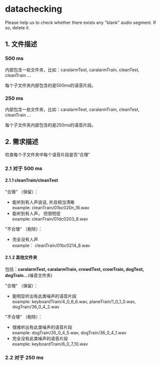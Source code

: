 # datachecking
Please help us to check whether there exists any "blank" audio segment. If so, delete it.

## 1. 文件描述
### 500 ms
内部包含一些文件夹，比如：caralarmTest, caralarmTrain, cleanTest, cleanTrain ...

每个子文件夹内部包含的是500ms的语音片段。
### 250 ms
内部包含一些文件夹，比如：caralarmTest, caralarmTrain, cleanTest, cleanTrain ...

每个子文件夹内部包含的是250ms的语音片段。

## 2. 需求描述
检查每个子文件夹中每个语音片段是否“合理”

### 2.1 对于 500 ms
#### 2.1.1 cleanTrain/cleanTest
"合理" （保留）：
* 能听到有人声说话, 并且相当清晰<br>
 example: cleanTrain/01bc020n_16.wav
* 能听到有人声， 但很短促<br>
 example: cleanTrain/01dc0203_8.wav
 
"不合理" （剔除）：
* 完全没有人声<br>
 example： cleanTrain/01bc0214_8.wav
#### 2.1.2 其他文件夹
包括：**caralarmTest, caralarmTrain, crowdTest, crowTrain, dogTest, dogTrain...**(噪音文件夹)

"合理" （保留）：
* 能明显听出有此类噪声的语音片段<br>
  example: keyboardTrain/4_0_6_6.wav, planeTrain/1_0_1_0.wav, dogTrain/36_0_4_2.wav
 
 "不合理" （剔除）：
 * 很难听出有此类噪声的语音片段<br>
  example: dogTrain/35_0_4_5.wav, dogTrain/36_0_4_1.wav
 * 完全没有此类噪声的语音片段<br>
  example: keyboardTrain/6_0_7_10.wav
### 2.2 对于 250 ms

